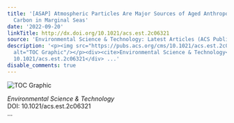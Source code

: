 ```yaml
---
title: '[ASAP] Atmospheric Particles Are Major Sources of Aged Anthropogenic Organic
  Carbon in Marginal Seas'
date: '2022-09-20'
linkTitle: http://dx.doi.org/10.1021/acs.est.2c06321
source: 'Environmental Science & Technology: Latest Articles (ACS Publications)'
description: '<p><img src="https://pubs.acs.org/cms/10.1021/acs.est.2c06321/asset/images/medium/es2c06321_0009.gif"
  alt="TOC Graphic"/></p><div><cite>Environmental Science & Technology</cite></div><div>DOI:
  10.1021/acs.est.2c06321</div> ...'
disable_comments: true
---
```

<p><img src="https://pubs.acs.org/cms/10.1021/acs.est.2c06321/asset/images/medium/es2c06321_0009.gif" alt="TOC Graphic"/></p><div><cite>Environmental Science & Technology</cite></div><div>DOI: 10.1021/acs.est.2c06321</div> ...
